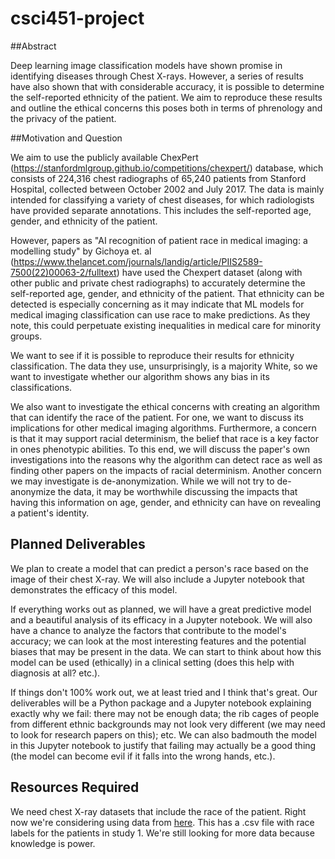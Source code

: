 # csci451-project

##Abstract

Deep learning image classification models have shown promise in identifying diseases through Chest X-rays. However, a series of results have also shown that with considerable accuracy, it is possible to determine the self-reported ethnicity of the patient. We aim to reproduce these results and outline the ethical concerns this poses both in terms of phrenology and the privacy of the patient.

##Motivation and Question

We aim to use the publicly available ChexPert (https://stanfordmlgroup.github.io/competitions/chexpert/) database, which consists of 224,316 chest radiographs of 65,240 patients from Stanford Hospital, collected between October 2002 and July 2017. The data is mainly intended for classifying a variety of chest diseases, for which radiologists have provided separate annotations. This includes the self-reported age, gender, and ethnicity of the patient.

However, papers as "AI recognition of patient race in medical imaging: a modelling study" by Gichoya et. al (https://www.thelancet.com/journals/landig/article/PIIS2589-7500(22)00063-2/fulltext) have used the Chexpert dataset (along with other public and private chest radiographs) to accurately determine the self-reported age, gender, and ethnicity of the patient. That ethnicity can be detected is especially concerning as it may indicate that ML models for medical imaging classification can use race to make predictions. As they note, this could perpetuate existing inequalities in medical care for minority groups.

We want to see if it is possible to reproduce their results for ethnicity classification. The data they use, unsurprisingly, is a majority White, so we want to investigate whether our algorithm shows any bias in its classifications.

We also want to investigate the ethical concerns with creating an algorithm that can identify the race of the patient. For one, we want to discuss its implications for other medical imaging algorithms. Furthermore, a concern is that it may support racial determinism, the belief that race is a key factor in ones phenotypic abilities. To this end, we will discuss the paper's own investigations into the reasons why the algorithm can detect race as well as finding other papers on the impacts of racial determinism. Another concern we may investigate is de-anonymization. While we will not try to de-anonymize the data, it may be worthwhile discussing the impacts that having this information on age, gender, and ethnicity can have on revealing a patient's identity.


## Planned Deliverables

We plan to create a model that can predict a person's race based on the image of their chest X-ray. We will also include a Jupyter notebook that demonstrates the efficacy of this model.

If everything works out as planned, we will have a great predictive model and a beautiful analysis of its efficacy in a Jupyter notebook. We will also have a chance to analyze the factors that contribute to the model's accuracy; we can look at the most interesting features and the potential biases that may be present in the data. We can start to think about how this model can be used (ethically) in a clinical setting (does this help with diagnosis at all? etc.).

If things don't 100% work out, we at least tried and I think that's great. Our deliverables will be a Python package and a Jupyter notebook explaining exactly why we fail: there may not be enough data; the rib cages of people from different ethnic backgrounds may not look very different (we may need to look for research papers on this); etc. We can also badmouth the model in this Jupyter notebook to justify that failing may actually be a good thing (the model can become evil if it falls into the wrong hands, etc.).

## Resources Required

We need chest X-ray datasets that include the race of the patient. Right now we're considering using data from [here](https://stanfordaimi.azurewebsites.net/datasets/192ada7c-4d43-466e-b8bb-b81992bb80cf). This has a .csv file with race labels for the patients in study 1. We're still looking for more data because knowledge is power.
